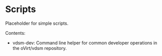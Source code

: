 # Scripts

Placeholder for simple scripts.

Contents:
- vdsm-dev: Command line helper for common developer operations in the oVirt/vdsm repository.
